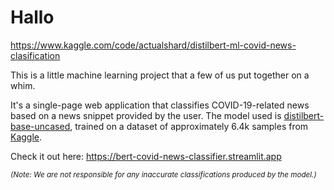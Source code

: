 # Hallo

https://www.kaggle.com/code/actualshard/distilbert-ml-covid-news-clasification

This is a little machine learning project that a few of us put together on a whim.

It's a single-page web application that classifies COVID-19-related news based on a news snippet provided by the user.
The model used is [distilbert-base-uncased](https://huggingface.co/distilbert/distilbert-base-uncased), trained on a dataset of approximately 6.4k samples from [Kaggle](https://www.kaggle.com/datasets/elvinagammed/covid19-fake-news-dataset-nlp).

Check it out here: https://bert-covid-news-classifier.streamlit.app

<sub>_(Note: We are not responsible for any inaccurate classifications produced by the model.)_</sub>
